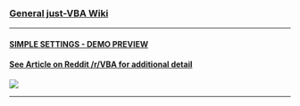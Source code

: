 ### [General just-VBA Wiki](https://github.com/lopperman/VBA-pbUtil/wiki)
***
#### [SIMPLE SETTINGS - DEMO PREVIEW](https://github.com/lopperman/just-VBA/tree/main/SimpleSettings)
#### [See Article on Reddit /r/VBA for additional detail](https://www.reddit.com/r/vba/comments/12mvm6e/a_fast_and_simple_settings_management_module/)
![](https://github.com/lopperman/just-VBA/blob/main/SimpleSettings/pbSettings.png?raw=true)
***

